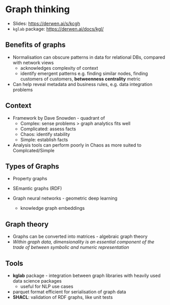 # Graph thinking
* Slides: https://derwen.ai/s/kcgh
* `kglab` package: https://derwen.ai/docs/kgl/

## Benefits of graphs
* Normalisation can obscure patterns in data for relational DBs, compared with network views
    * acknowledges complexity of context
    * identify emergent patterns e.g. finding similar nodes, finding customers of customers, **betweenness centrality** metric
* Can help reveal metadata and business rules, e.g. data integration problems    

## Context
* Framework by Dave Snowden - quadrant of
    * Complex: sense problems > graph analytics fits well
    * Complicated: assess facts
    * Chaos: identify stability
    * Simple: establish facts 
* Analysis tools can perform poorly in Chaos as more suited to Complcated/Simple

## Types of Graphs
* Property graphs
* SEmantic graphs (RDF)

* Graph neural networks - geometric deep learning
    * knowledge graph embeddings

## Graph theory
* Graphs can be converted into matrices - algebraic graph theory
* *Within graph data, dimensionality is an essential component of the trade of between symbolic and numeric representation*

## Tools
* **kglab** package - integration between graph libraries with heavily used data science packages
    * useful for NLP use cases
* parquet format efficient for serialisation of graph data
* **SHACL**: validation of RDF graphs, like unit tests